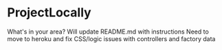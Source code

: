 # ProjectLocally
What's in your area? 
Will update README.md with instructions 
Need to move to heroku and fix CSS/logic issues with controllers and factory data
